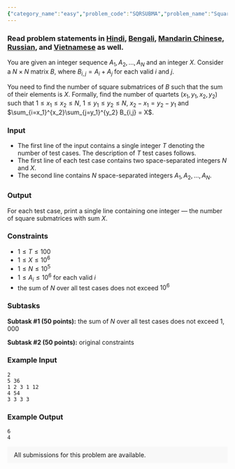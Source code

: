 ```yaml
---
{"category_name":"easy","problem_code":"SQRSUBMA","problem_name":"Square Submatrices","problemComponents":{"constraints":"","constraintsState":false,"subtasks":"","subtasksState":false,"inputFormat":"","inputFormatState":false,"outputFormat":"","outputFormatState":false,"sampleTestCases":{"0":{"id":1,"input":"2\r\n5 36\r\n1 2 3 1 12\r\n4 54\r\n3 3 3 3","output":"6\r\n4","explanation":"","isDeleted":false}}},"video_editorial_url":"","languages_supported":{"0":"CPP14","1":"C","2":"JAVA","3":"PYTH 3.6","4":"CPP17","5":"PYTH","6":"PYP3","7":"CS2","8":"ADA","9":"PYPY","10":"TEXT","11":"PAS fpc","12":"NODEJS","13":"RUBY","14":"PHP","15":"GO","16":"HASK","17":"TCL","18":"PERL","19":"SCALA","20":"LUA","21":"kotlin","22":"BASH","23":"JS","24":"LISP sbcl","25":"rust","26":"PAS gpc","27":"BF","28":"CLOJ","29":"R","30":"D","31":"CAML","32":"FORT","33":"ASM","34":"swift","35":"FS","36":"WSPC","37":"LISP clisp","38":"SQL","39":"SCM guile","40":"PERL6","41":"ERL","42":"CLPS","43":"ICK","44":"NICE","45":"PRLG","46":"ICON","47":"COB","48":"SCM chicken","49":"PIKE","50":"SCM qobi","51":"ST","52":"SQLQ","53":"NEM"},"max_timelimit":3,"source_sizelimit":50000,"problem_author":"admin3","problem_tester":null,"date_added":"26-06-2020","tags":{"0":"admin3","1":"easy","2":"ltime85","3":"observation","4":"sliding","5":"taran_1407"},"problem_difficulty_level":"Easy-Medium","best_tag":"Sliding Window","editorial_url":"https://discuss.codechef.com/problems/SQRSUBMA","time":{"view_start_date":1593277202,"submit_start_date":1593277202,"visible_start_date":1593277202,"end_date":1735669800},"is_direct_submittable":false,"problemDiscussURL":"https://discuss.codechef.com/search?q=SQRSUBMA","is_proctored":false,"visitedContests":{},"layout":"problem"}
---
```

### Read problem statements in [Hindi](https://www.codechef.com/download/translated/LTIME85/hindi/SQRSUBMA.pdf), [Bengali](https://www.codechef.com/download/translated/LTIME85/bengali/SQRSUBMA.pdf), [Mandarin Chinese](https://www.codechef.com/download/translated/LTIME85/mandarin/SQRSUBMA.pdf), [Russian](https://www.codechef.com/download/translated/LTIME85/russian/SQRSUBMA.pdf), and [Vietnamese](https://www.codechef.com/download/translated/LTIME85/vietnamese/SQRSUBMA.pdf) as well.

You are given an integer sequence $A_1, A_2, \ldots, A_N$ and an integer $X$. Consider a $N \times N$ matrix $B$, where $B_{i,j} = A_i + A_j$ for each valid $i$ and $j$.

You need to find the number of square submatrices of $B$ such that the sum of their elements is $X$. Formally, find the number of quartets $(x_1, y_1, x_2, y_2)$ such that $1 \le x_1 \le x_2 \le N$, $1 \le y_1 \le y_2 \le N$, $x_2-x_1 = y_2-y_1$ and $\sum_{i=x_1}^{x_2}\sum_{j=y_1}^{y_2} B_{i,j} = X$.

### Input
- The first line of the input contains a single integer $T$ denoting the number of test cases. The description of $T$ test cases follows.
- The first line of each test case contains two space-separated integers $N$ and $X$.
- The second line contains $N$ space-separated integers $A_1, A_2, \ldots, A_N$.

### Output
For each test case, print a single line containing one integer ― the number of square submatrices with sum $X$.

### Constraints
- $1 \le T \le 100$
- $1 \le X \le 10^6$
- $1 \le N \le 10^5$
- $1 \le A_i \le 10^6$ for each valid $i$
- the sum of $N$ over all test cases does not exceed $10^6$

### Subtasks
**Subtask #1 (50 points):** the sum of $N$ over all test cases does not exceed $1,000$

**Subtask #2 (50 points):** original constraints

### Example Input
```
2
5 36
1 2 3 1 12
4 54
3 3 3 3
```

### Example Output
```
6
4
```

<aside style='background: #f8f8f8;padding: 10px 15px;'><div>All submissions for this problem are available.</div></aside>